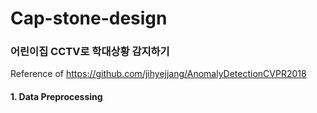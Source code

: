 # Cap-stone-design
### 어린이집 CCTV로 학대상황 감지하기 
Reference of https://github.com/jihyejjang/AnomalyDetectionCVPR2018
#### 1. Data Preprocessing

